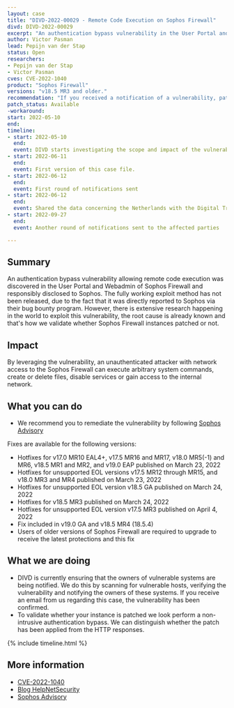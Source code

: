 ```yaml
---
layout: case
title: "DIVD-2022-00029 - Remote Code Execution on Sophos Firewall"
divd: DIVD-2022-00029
excerpt: "An authentication bypass vulnerability in the User Portal and Webadmin allows a remote attacker to execute code in Sophos Firewall version v18.5 MR3 and older."
author: Victor Pasman
lead: Pepijn van der Stap
status: Open
researchers:
- Pepijn van der Stap
- Victor Pasman
cves: CVE-2022-1040
product: "Sophos Firewall"
versions: "v18.5 MR3 and older."
recommendation: "If you received a notification of a vulnerability, patch your system with the information provided in this notification."
patch_status: Available
-workaround:
start: 2022-05-10
end:
timeline:
- start: 2022-05-10
  end:
  event: DIVD starts investigating the scope and impact of the vulnerability.
- start: 2022-06-11
  end:	
  event: First version of this case file.
- start: 2022-06-12
  end:
  event: First round of notifications sent
- start: 2022-06-12
  end:
  event: Shared the data concerning the Netherlands with the Digital Trust Center and the Dutch Security Clearing House (Security Meldpunt)
- start: 2022-09-27
  end:
  event: Another round of notifications sent to the affected parties

---
```


## Summary
An authentication bypass vulnerability allowing remote code execution was discovered in the User Portal and Webadmin of Sophos Firewall and responsibly disclosed to Sophos. The fully working exploit method has not been released, due to the fact that it was directly reported to Sophos via their bug bounty program. However, there is extensive research happening in the world to exploit this vulnerability, the root cause is already known and that's how we validate whether Sophos Firewall instances patched or not. 

## Impact
By leveraging the vulnerability, an unauthenticated attacker with network access to the Sophos Firewall can execute arbitrary system commands, create or delete files, disable services or gain access to the internal network.

## What you can do

* We recommend you to remediate the vulnerability by following [Sophos Advisory](https://www.sophos.com/en-us/security-advisories/sophos-sa-20220325-sfos-rce)

Fixes are available for the following versions: 
- Hotfixes for v17.0 MR10 EAL4+, v17.5 MR16 and MR17, v18.0 MR5(-1) and MR6, v18.5 MR1 and MR2, and v19.0 EAP published on March 23, 2022
- Hotfixes for unsupported EOL versions v17.5 MR12 through MR15, and v18.0 MR3 and MR4 published on March 23, 2022
- Hotfixes for unsupported EOL version v18.5 GA published on March 24, 2022
- Hotfixes for v18.5 MR3 published on March 24, 2022
- Hotfixes for unsupported EOL version v17.5 MR3 published on April 4, 2022
- Fix included in v19.0 GA and v18.5 MR4 (18.5.4)
- Users of older versions of Sophos Firewall are required to upgrade to receive the latest protections and this fix

## What we are doing

* DIVD is currently ensuring that the owners of vulnerable systems are being notified. We do this by scanning for vulnerable hosts, verifying the vulnerability and notifying the owners of these systems. If you receive an email from us regarding this case, the vulnerability has been confirmed.
* To validate whether your instance is patched we look perform a non-intrusive authentication bypass. We can distinguish whether the patch has been applied from the HTTP responses.

{% include timeline.html %}

## More information

* [CVE-2022-1040](https://cve.mitre.org/cgi-bin/cvename.cgi?name=CVE-2022-1040)
* [Blog HelpNetSecurity](https://www.helpnetsecurity.com/2022/03/29/cve-2022-1040/) 
* [Sophos Advisory](https://www.sophos.com/en-us/security-advisories/sophos-sa-20220325-sfos-rce)
